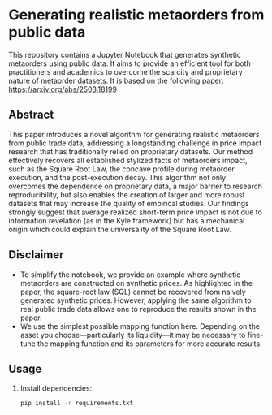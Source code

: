 # Generating realistic metaorders from public data

This repository contains a Jupyter Notebook that generates synthetic metaorders using public data.
It aims to provide an efficient tool for both practitioners and academics to overcome the scarcity and proprietary nature of metaorder datasets. It is based on the following paper: https://arxiv.org/abs/2503.18199 

## Abstract 

This paper introduces a novel algorithm for generating realistic metaorders from public trade data, addressing a longstanding challenge in price impact research that has traditionally relied on proprietary datasets. Our method effectively recovers all established stylized facts of metaorders impact, such as the Square Root Law, the concave profile during metaorder execution, and the post-execution decay. This algorithm not only overcomes the dependence on proprietary data, a major barrier to research reproducibility, but also enables the creation of larger and more robust datasets that may increase the quality of empirical studies. Our findings strongly suggest that average realized short-term price impact is not due to information revelation (as in the Kyle framework) but has a mechanical origin which could explain the universality of the Square Root Law.

## Disclaimer 

- To simplify the notebook, we provide an example where synthetic metaorders are constructed on synthetic prices. As highlighted in the paper, the square-root law (SQL) cannot be recovered from naively generated synthetic prices. However, applying the same algorithm to real public trade data allows one to reproduce the results shown in the paper.
- We use the simplest possible mapping function here. Depending on the asset you choose—particularly its liquidity—it may be necessary to fine-tune the mapping function and its parameters for more accurate results.

## Usage
1. Install dependencies:
   ```bash
   pip install -r requirements.txt






